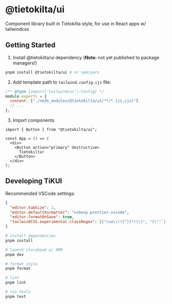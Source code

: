 # @tietokilta/ui

Component library built in Tietokilta style, for use in React apps w/ tailwindcss

## Getting Started

1. Install @tietokilta/ui dependency (**Note:** not yet published to package managers!)

```bash
pnpm install @tietokilta/ui # or npm/yarn
```

2. Add template path to `tailwind.config.cjs` file:

```cjs
/** @type {import('tailwindcss').Config} */
module.exports = {
  content: ["./node_modules/@tietokilta/ui/**/*.{js,cjs}"]
  // ...
};
```

3. Import components

```tsx
import { Button } from "@tietokilta/ui";

const App = () => (
  <div>
    <Button action="primary" destructive>
      Tietokilta!
    </Button>
  </div>
);
```

## Developing TiKUI

Recommended VSCode settings:

```json
{
  "editor.tabSize": 2,
  "editor.defaultFormatter": "esbenp.prettier-vscode",
  "editor.formatOnSave": true,
  "tailwindCSS.experimental.classRegex": [["cva\\(([^)]*)\\)", "[\"'`]([^\"'`]*).*?[\"'`]"]]
}
```

```sh
# install dependencies
pnpm install

# launch storybook w/ HMR
pnpm dev

# format style
pnpm format

# lint
pnpm lint

# run tests
pnpm test
```
